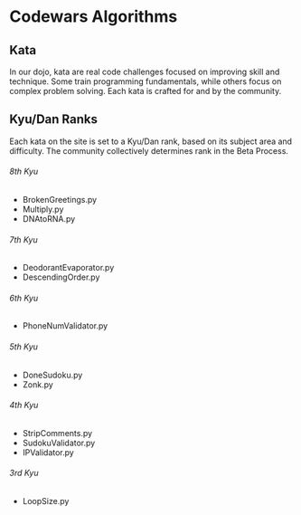 # Codewars Algorithms

## Kata
In our dojo, kata are real code challenges focused on improving skill and technique. Some train programming fundamentals, while others focus on complex problem solving. Each kata is crafted for and by the community.

## Kyu/Dan Ranks
Each kata on the site is set to a Kyu/Dan rank, based on its subject area and difficulty. The community collectively determines rank in the Beta Process.

###### 8th Kyu
- BrokenGreetings.py
- Multiply.py
- DNAtoRNA.py

###### 7th Kyu
- DeodorantEvaporator.py
- DescendingOrder.py

###### 6th Kyu
- PhoneNumValidator.py

###### 5th Kyu
- DoneSudoku.py
- Zonk.py

###### 4th Kyu
- StripComments.py
- SudokuValidator.py
- IPValidator.py

###### 3rd Kyu
- LoopSize.py
